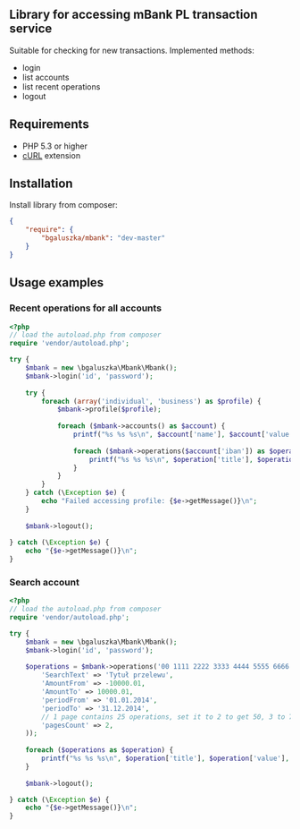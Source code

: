 ## Library for accessing mBank PL transaction service

Suitable for checking for new transactions. Implemented methods:

* login
* list accounts
* list recent operations
* logout

## Requirements

* PHP 5.3 or higher
* [cURL](http://www.php.net/manual/book.curl.php) extension

## Installation

Install library from composer:

```json
{
    "require": {
        "bgaluszka/mbank": "dev-master"
    }
}
```

## Usage examples

### Recent operations for all accounts

```php
<?php
// load the autoload.php from composer
require 'vendor/autoload.php';

try {
    $mbank = new \bgaluszka\Mbank\Mbank();
    $mbank->login('id', 'password');
    
    try {
        foreach (array('individual', 'business') as $profile) {
            $mbank->profile($profile);
        
            foreach ($mbank->accounts() as $account) {
                printf("%s %s %s\n", $account['name'], $account['value'], $account['currency']);
        
                foreach ($mbank->operations($account['iban']) as $operation) {
                	printf("%s %s %s\n", $operation['title'], $operation['value'], $operation['currency']);
                }
            }
        }
    } catch (\Exception $e) {
        echo "Failed accessing profile: {$e->getMessage()}\n";
    }
    
    $mbank->logout();
    
} catch (\Exception $e) {
	echo "{$e->getMessage()}\n";
}
```

### Search account

```php
<?php
// load the autoload.php from composer
require 'vendor/autoload.php';

try {
    $mbank = new \bgaluszka\Mbank\Mbank();
    $mbank->login('id', 'password');
    
    $operations = $mbank->operations('00 1111 2222 3333 4444 5555 6666', array(
        'SearchText' => 'Tytuł przelewu',
        'AmountFrom' => -10000.01,
        'AmountTo' => 10000.01,
        'periodFrom' => '01.01.2014',
        'periodTo' => '31.12.2014',
        // 1 page contains 25 operations, set it to 2 to get 50, 3 to 75 and so on
        'pagesCount' => 2,
    ));
    
    foreach ($operations as $operation) {
        printf("%s %s %s\n", $operation['title'], $operation['value'], $operation['currency']);
    }
    
    $mbank->logout();

} catch (\Exception $e) {
	echo "{$e->getMessage()}\n";
}
```
